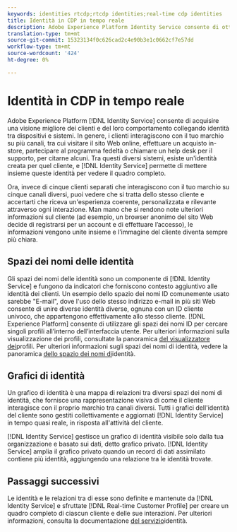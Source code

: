 ```yaml
---
keywords: identities rtcdp;rtcdp identities;real-time cdp identities
title: Identità in CDP in tempo reale
description: Adobe Experience Platform Identity Service consente di ottenere una visione migliore dei clienti e del loro comportamento collegando identità tra dispositivi e sistemi.
translation-type: tm+mt
source-git-commit: 15323134f0c626cad2c4e90b3e1c0662cf7e57dd
workflow-type: tm+mt
source-wordcount: '424'
ht-degree: 0%

---
```



# Identità in CDP in tempo reale

Adobe Experience Platform [!DNL Identity Service] consente di acquisire una visione migliore dei clienti e del loro comportamento collegando identità tra dispositivi e sistemi. In genere, i clienti interagiscono con il tuo marchio su più canali, tra cui visitare il sito Web online, effettuare un acquisto in-store, partecipare al programma fedeltà o chiamare un help desk per il supporto, per citarne alcuni. Tra questi diversi sistemi, esiste un&#39;identità creata per quel cliente, e [!DNL Identity Service] permette di mettere insieme queste identità per vedere il quadro completo.

Ora, invece di cinque clienti separati che interagiscono con il tuo marchio su cinque canali diversi, puoi vedere che si tratta dello stesso cliente e accertarti che riceva un&#39;esperienza coerente, personalizzata e rilevante attraverso ogni interazione. Man mano che si rendono note ulteriori informazioni sul cliente (ad esempio, un browser anonimo del sito Web decide di registrarsi per un account e di effettuare l’accesso), le informazioni vengono unite insieme e l’immagine del cliente diventa sempre più chiara.

## Spazi dei nomi delle identità

Gli spazi dei nomi delle identità sono un componente di [!DNL Identity Service] e fungono da indicatori che forniscono contesto aggiuntivo alle identità dei clienti. Un esempio dello spazio dei nomi ID comunemente usato sarebbe &quot;E-mail&quot;, dove l&#39;uso dello stesso indirizzo e-mail in più siti Web consente di unire diverse identità diverse, ognuna con un ID cliente univoco, che appartengono effettivamente allo stesso cliente. [!DNL Experience Platform] consente di utilizzare gli spazi dei nomi ID per cercare singoli profili all’interno dell’interfaccia utente. Per ulteriori informazioni sulla visualizzazione dei profili, consultate la panoramica [del visualizzatore dei](/help/rtcdp/profile/profile-viewer.md)profili. Per ulteriori informazioni sugli spazi dei nomi di identità, vedere la panoramica [dello spazio dei nomi di](../../identity-service/namespaces.md)identità.

## Grafici di identità

Un grafico di identità è una mappa di relazioni tra diversi spazi dei nomi di identità, che fornisce una rappresentazione visiva di come il cliente interagisce con il proprio marchio tra canali diversi. Tutti i grafici dell&#39;identità del cliente sono gestiti collettivamente e aggiornati [!DNL Identity Service] in tempo quasi reale, in risposta all&#39;attività del cliente.

[!DNL Identity Service] gestisce un grafico di identità visibile solo dalla tua organizzazione e basato sui dati, detto grafico privato. [!DNL Identity Service] amplia il grafico privato quando un record di dati assimilato contiene più identità, aggiungendo una relazione tra le identità trovate.

## Passaggi successivi

Le identità e le relazioni tra di esse sono definite e mantenute da [!DNL Identity Service] e sfruttate [!DNL Real-time Customer Profile] per creare un quadro completo di ciascun cliente e delle sue interazioni. Per ulteriori informazioni, consulta la documentazione [del servizio](../../identity-service/home.md)identità.